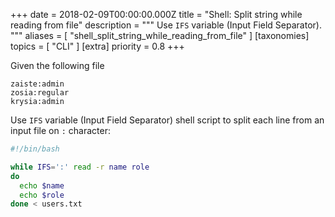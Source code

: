 +++
date = 2018-02-09T00:00:00.000Z
title = "Shell: Split string while reading from file"
description = """
Use `IFS` variable (Input Field Separator).
"""
aliases = [
  "shell_split_string_while_reading_from_file"
]
[taxonomies]
topics = [ "CLI" ]
[extra]
priority = 0.8
+++

Given the following file

```
zaiste:admin
zosia:regular
krysia:admin
```

Use `IFS` variable (Input Field Separator) shell script to split each line from an input file on `:` character:

```bash
#!/bin/bash

while IFS=':' read -r name role
do
  echo $name
  echo $role
done < users.txt
```
```
```